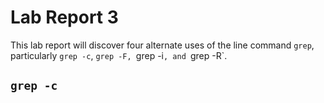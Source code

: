# Lab Report 3

This lab report will discover four alternate uses of the line command `grep`, particularly `grep -c`, `grep -F, `grep -i`, and `grep -R`. 

## `grep -c`
